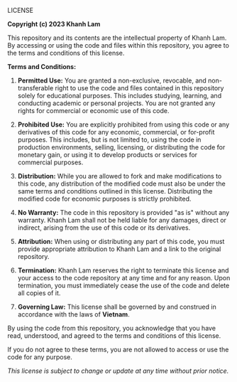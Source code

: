 LICENSE

**Copyright (c) 2023 Khanh Lam**

This repository and its contents are the intellectual property of Khanh Lam. By accessing or using the code and files within this repository, you agree to the terms and conditions of this license.

**Terms and Conditions:**

1. **Permitted Use:** You are granted a non-exclusive, revocable, and non-transferable right to use the code and files contained in this repository solely for educational purposes. This includes studying, learning, and conducting academic or personal projects. You are not granted any rights for commercial or economic use of this code.

2. **Prohibited Use:** You are explicitly prohibited from using this code or any derivatives of this code for any economic, commercial, or for-profit purposes. This includes, but is not limited to, using the code in production environments, selling, licensing, or distributing the code for monetary gain, or using it to develop products or services for commercial purposes.

3. **Distribution:** While you are allowed to fork and make modifications to this code, any distribution of the modified code must also be under the same terms and conditions outlined in this license. Distributing the modified code for economic purposes is strictly prohibited.

4. **No Warranty:** The code in this repository is provided "as is" without any warranty. Khanh Lam shall not be held liable for any damages, direct or indirect, arising from the use of this code or its derivatives.

5. **Attribution:** When using or distributing any part of this code, you must provide appropriate attribution to Khanh Lam and a link to the original repository.

6. **Termination:** Khanh Lam reserves the right to terminate this license and your access to the code repository at any time and for any reason. Upon termination, you must immediately cease the use of the code and delete all copies of it.

7. **Governing Law:** This license shall be governed by and construed in accordance with the laws of **Vietnam**.

By using the code from this repository, you acknowledge that you have read, understood, and agreed to the terms and conditions of this license.

If you do not agree to these terms, you are not allowed to access or use the code for any purpose.

*This license is subject to change or update at any time without prior notice.*
